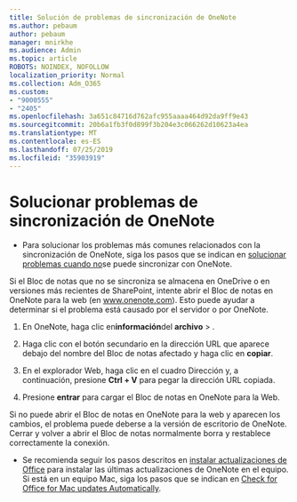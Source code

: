 ```yaml
---
title: Solución de problemas de sincronización de OneNote
ms.author: pebaum
author: pebaum
manager: mnirkhe
ms.audience: Admin
ms.topic: article
ROBOTS: NOINDEX, NOFOLLOW
localization_priority: Normal
ms.collection: Adm_O365
ms.custom:
- "9000555"
- "2405"
ms.openlocfilehash: 3a651c84716d762afc955aaaa464d92da9ff9e43
ms.sourcegitcommit: 20b6a1fb3f0d899f3b204e3c066262d10623a4ea
ms.translationtype: MT
ms.contentlocale: es-ES
ms.lasthandoff: 07/25/2019
ms.locfileid: "35903919"
---
```

# <a name="troubleshoot-onenote-sync-issues"></a>Solucionar problemas de sincronización de OneNote

* Para solucionar los problemas más comunes relacionados con la sincronización de OneNote, siga los pasos que se indican en [solucionar problemas cuando no](https://support.office.com/article/Fix-issues-when-you-can-t-sync-OneNote-299495ef-66d1-448f-90c1-b785a6968d45)se puede sincronizar con OneNote.

Si el Bloc de notas que no se sincroniza se almacena en OneDrive o en versiones más recientes de SharePoint, intente abrir el Bloc de notas en OneNote para la web (en www.onenote.com). Esto puede ayudar a determinar si el problema está causado por el servidor o por OneNote.

1. En OneNote, haga clic en**información**del **archivo** > .

2. Haga clic con el botón secundario en la dirección URL que aparece debajo del nombre del Bloc de notas afectado y haga clic en **copiar**.

3. En el explorador Web, haga clic en el cuadro Dirección y, a continuación, presione **Ctrl + V** para pegar la dirección URL copiada.

4. Presione **entrar** para cargar el Bloc de notas en OneNote para la Web.

Si no puede abrir el Bloc de notas en OneNote para la web y aparecen los cambios, el problema puede deberse a la versión de escritorio de OneNote. Cerrar y volver a abrir el Bloc de notas normalmente borra y restablece correctamente la conexión.

* Se recomienda seguir los pasos descritos en [instalar actualizaciones de Office](https://support.office.com/article/Install-Office-updates-2ab296f3-7f03-43a2-8e50-46de917611c5) para instalar las últimas actualizaciones de OneNote en el equipo. Si está en un equipo Mac, siga los pasos que se indican en [Check for Office for Mac updates Automatically](https://support.office.com/article/update-office-for-mac-automatically-bfd1e497-c24d-4754-92ab-910a4074d7c1).